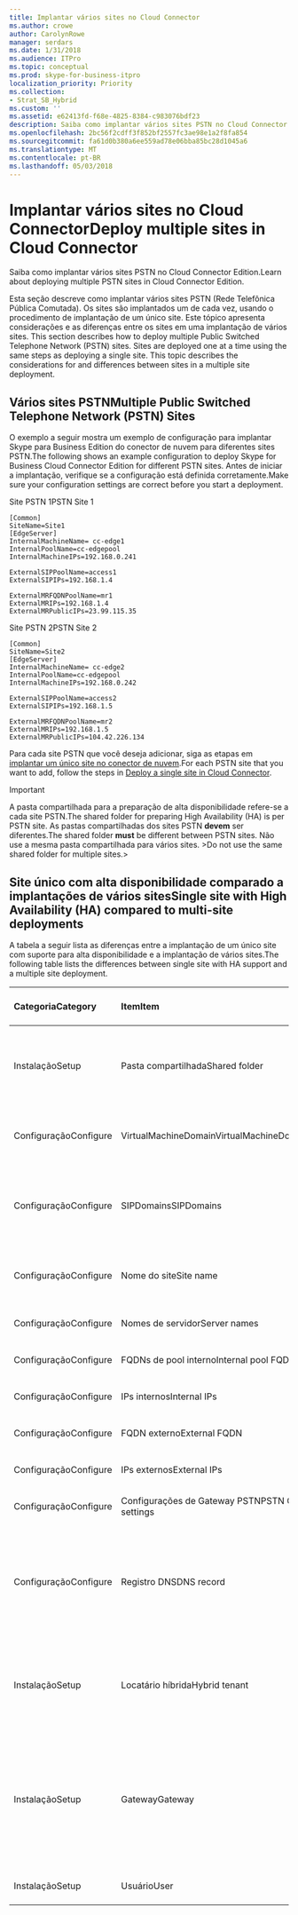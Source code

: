 ```yaml
---
title: Implantar vários sites no Cloud Connector
ms.author: crowe
author: CarolynRowe
manager: serdars
ms.date: 1/31/2018
ms.audience: ITPro
ms.topic: conceptual
ms.prod: skype-for-business-itpro
localization_priority: Priority
ms.collection:
- Strat_SB_Hybrid
ms.custom: ''
ms.assetid: e62413fd-f68e-4825-8384-c983076bdf23
description: Saiba como implantar vários sites PSTN no Cloud Connector Edition.
ms.openlocfilehash: 2bc56f2cdff3f852bf2557fc3ae98e1a2f8fa854
ms.sourcegitcommit: fa61d0b380a6ee559ad78e06bba85bc28d1045a6
ms.translationtype: MT
ms.contentlocale: pt-BR
ms.lasthandoff: 05/03/2018
---
```

# <a name="deploy-multiple-sites-in-cloud-connector"></a><span data-ttu-id="4eaa7-103">Implantar vários sites no Cloud Connector</span><span class="sxs-lookup"><span data-stu-id="4eaa7-103">Deploy multiple sites in Cloud Connector</span></span>
 
<span data-ttu-id="4eaa7-104">Saiba como implantar vários sites PSTN no Cloud Connector Edition.</span><span class="sxs-lookup"><span data-stu-id="4eaa7-104">Learn about deploying multiple PSTN sites in Cloud Connector Edition.</span></span>
  
<span data-ttu-id="4eaa7-p101">Esta seção descreve como implantar vários sites PSTN (Rede Telefônica Pública Comutada). Os sites são implantados um de cada vez, usando o procedimento de implantação de um único site. Este tópico apresenta considerações e as diferenças entre os sites em uma implantação de vários sites. </span><span class="sxs-lookup"><span data-stu-id="4eaa7-p101">This section describes how to deploy multiple Public Switched Telephone Network (PSTN) sites. Sites are deployed one at a time using the same steps as deploying a single site. This topic describes the considerations for and differences between sites in a multiple site deployment.</span></span> 
  
## <a name="multiple-public-switched-telephone-network-pstn-sites"></a><span data-ttu-id="4eaa7-108">Vários sites PSTN</span><span class="sxs-lookup"><span data-stu-id="4eaa7-108">Multiple Public Switched Telephone Network (PSTN) Sites</span></span>

<span data-ttu-id="4eaa7-109">O exemplo a seguir mostra um exemplo de configuração para implantar Skype para Business Edition do conector de nuvem para diferentes sites PSTN.</span><span class="sxs-lookup"><span data-stu-id="4eaa7-109">The following shows an example configuration to deploy Skype for Business Cloud Connector Edition for different PSTN sites.</span></span> <span data-ttu-id="4eaa7-110">Antes de iniciar a implantação, verifique se a configuração está definida corretamente.</span><span class="sxs-lookup"><span data-stu-id="4eaa7-110">Make sure your configuration settings are correct before you start a deployment.</span></span>
  
<span data-ttu-id="4eaa7-111">Site PSTN 1</span><span class="sxs-lookup"><span data-stu-id="4eaa7-111">PSTN Site 1</span></span>
  
```
[Common]
SiteName=Site1
[EdgeServer]
InternalMachineName= cc-edge1
InternalPoolName=cc-edgepool
InternalMachineIPs=192.168.0.241

ExternalSIPPoolName=access1
ExternalSIPIPs=192.168.1.4

ExternalMRFQDNPoolName=mr1
ExternalMRIPs=192.168.1.4
ExternalMRPublicIPs=23.99.115.35

```

<span data-ttu-id="4eaa7-112">Site PSTN 2</span><span class="sxs-lookup"><span data-stu-id="4eaa7-112">PSTN Site 2</span></span>
  
```
[Common]
SiteName=Site2
[EdgeServer]
InternalMachineName= cc-edge2
InternalPoolName=cc-edgepool
InternalMachineIPs=192.168.0.242

ExternalSIPPoolName=access2
ExternalSIPIPs=192.168.1.5

ExternalMRFQDNPoolName=mr2
ExternalMRIPs=192.168.1.5
ExternalMRPublicIPs=104.42.226.134

```

<span data-ttu-id="4eaa7-113">Para cada site PSTN que você deseja adicionar, siga as etapas em [implantar um único site no conector de nuvem](deploy-a-single-site-in-cloud-connector.md).</span><span class="sxs-lookup"><span data-stu-id="4eaa7-113">For each PSTN site that you want to add, follow the steps in [Deploy a single site in Cloud Connector](deploy-a-single-site-in-cloud-connector.md).</span></span>
  
> [!IMPORTANT]
> <span data-ttu-id="4eaa7-114">A pasta compartilhada para a preparação de alta disponibilidade refere-se a cada site PSTN.</span><span class="sxs-lookup"><span data-stu-id="4eaa7-114">The shared folder for preparing High Availability (HA) is per PSTN site.</span></span> <span data-ttu-id="4eaa7-115">As pastas compartilhadas dos sites PSTN **devem** ser diferentes.</span><span class="sxs-lookup"><span data-stu-id="4eaa7-115">The shared folder **must** be different between PSTN sites.</span></span> <span data-ttu-id="4eaa7-116">Não use a mesma pasta compartilhada para vários sites. ></span><span class="sxs-lookup"><span data-stu-id="4eaa7-116">Do not use the same shared folder for multiple sites.></span></span> 
  
## <a name="single-site-with-high-availability-ha-compared-to-multi-site-deployments"></a><span data-ttu-id="4eaa7-117">Site único com alta disponibilidade comparado a implantações de vários sites</span><span class="sxs-lookup"><span data-stu-id="4eaa7-117">Single site with High Availability (HA) compared to multi-site deployments</span></span>
<span data-ttu-id="4eaa7-118"><a name="BKMK_SingleSitecomparedtomulti-site"> </a></span><span class="sxs-lookup"><span data-stu-id="4eaa7-118"></span></span>

<span data-ttu-id="4eaa7-119">A tabela a seguir lista as diferenças entre a implantação de um único site com suporte para alta disponibilidade e a implantação de vários sites.</span><span class="sxs-lookup"><span data-stu-id="4eaa7-119">The following table lists the differences between single site with HA support and a multiple site deployment.</span></span>
  
|<span data-ttu-id="4eaa7-120">**Categoria**</span><span class="sxs-lookup"><span data-stu-id="4eaa7-120">**Category**</span></span>|<span data-ttu-id="4eaa7-121">**Item**</span><span class="sxs-lookup"><span data-stu-id="4eaa7-121">**Item**</span></span>|<span data-ttu-id="4eaa7-122">**Site único com alta disponibilidade**</span><span class="sxs-lookup"><span data-stu-id="4eaa7-122">**Single-Site with HA**</span></span>|<span data-ttu-id="4eaa7-123">**Vários locais**</span><span class="sxs-lookup"><span data-stu-id="4eaa7-123">**Multi-Site**</span></span>|
|:-----|:-----|:-----|:-----|
|<span data-ttu-id="4eaa7-124">Instalação</span><span class="sxs-lookup"><span data-stu-id="4eaa7-124">Setup</span></span>  <br/> |<span data-ttu-id="4eaa7-125">Pasta compartilhada</span><span class="sxs-lookup"><span data-stu-id="4eaa7-125">Shared folder</span></span>  <br/> |<span data-ttu-id="4eaa7-126">Requer a **mesma** pasta compartilhada entre appliances</span><span class="sxs-lookup"><span data-stu-id="4eaa7-126">Requires the **same** shared folder across appliances</span></span> <br/> |<span data-ttu-id="4eaa7-127">Requer uma pasta compartilhada **diferente** nos vários dispositivos</span><span class="sxs-lookup"><span data-stu-id="4eaa7-127">Requires a **different** shared folder across appliances</span></span> <br/> |
|<span data-ttu-id="4eaa7-128">Configuração</span><span class="sxs-lookup"><span data-stu-id="4eaa7-128">Configure</span></span>  <br/> |<span data-ttu-id="4eaa7-129">VirtualMachineDomain</span><span class="sxs-lookup"><span data-stu-id="4eaa7-129">VirtualMachineDomain</span></span>  <br/> |<span data-ttu-id="4eaa7-130">Requer o **mesmo** domínio nos vários dispositivos</span><span class="sxs-lookup"><span data-stu-id="4eaa7-130">Requires the **same** domain across appliances</span></span> <br/> |<span data-ttu-id="4eaa7-131">Requer o **mesmo** domínio nos vários sites PSTN</span><span class="sxs-lookup"><span data-stu-id="4eaa7-131">Requires the **same** domain across PSTN sites</span></span> <br/> |
|<span data-ttu-id="4eaa7-132">Configuração</span><span class="sxs-lookup"><span data-stu-id="4eaa7-132">Configure</span></span>  <br/> |<span data-ttu-id="4eaa7-133">SIPDomains</span><span class="sxs-lookup"><span data-stu-id="4eaa7-133">SIPDomains</span></span>  <br/> |<span data-ttu-id="4eaa7-134">Ordem e nomes de domínio devem ser o **mesmo** em aparelhos</span><span class="sxs-lookup"><span data-stu-id="4eaa7-134">Domain names and order should be the **same** across appliances</span></span> <br/> |<span data-ttu-id="4eaa7-135">Ordem e nomes de domínio devem ser o **mesmo** entre sites PSTN</span><span class="sxs-lookup"><span data-stu-id="4eaa7-135">Domain names and order should be the **same** across PSTN sites</span></span> <br/> |
|<span data-ttu-id="4eaa7-136">Configuração</span><span class="sxs-lookup"><span data-stu-id="4eaa7-136">Configure</span></span>  <br/> |<span data-ttu-id="4eaa7-137">Nome do site</span><span class="sxs-lookup"><span data-stu-id="4eaa7-137">Site name</span></span>  <br/> |<span data-ttu-id="4eaa7-138">Nome do Site **igual** nos vários dispositivos</span><span class="sxs-lookup"><span data-stu-id="4eaa7-138">**Same** Site Name across appliances</span></span> <br/> |<span data-ttu-id="4eaa7-139">Nome do Site **diferente** nos vários sites PSTN</span><span class="sxs-lookup"><span data-stu-id="4eaa7-139">**Different** Site Name across PSTN sites</span></span> <br/> |
|<span data-ttu-id="4eaa7-140">Configuração</span><span class="sxs-lookup"><span data-stu-id="4eaa7-140">Configure</span></span>  <br/> |<span data-ttu-id="4eaa7-141">Nomes de servidor</span><span class="sxs-lookup"><span data-stu-id="4eaa7-141">Server names</span></span>  <br/> |<span data-ttu-id="4eaa7-142">**Diferentes** nos vários dispositivos</span><span class="sxs-lookup"><span data-stu-id="4eaa7-142">**Different** across appliances</span></span> <br/> |<span data-ttu-id="4eaa7-143">**Diferente** nos vários sites PSTN</span><span class="sxs-lookup"><span data-stu-id="4eaa7-143">**Different** across PSTN sites</span></span> <br/> |
|<span data-ttu-id="4eaa7-144">Configuração</span><span class="sxs-lookup"><span data-stu-id="4eaa7-144">Configure</span></span>  <br/> |<span data-ttu-id="4eaa7-145">FQDNs de pool interno</span><span class="sxs-lookup"><span data-stu-id="4eaa7-145">Internal pool FQDNs</span></span>  <br/> |<span data-ttu-id="4eaa7-146">**Iguais** nos vários dispositivos</span><span class="sxs-lookup"><span data-stu-id="4eaa7-146">**Same** across appliances</span></span> <br/> |<span data-ttu-id="4eaa7-147">**Igual** nos vários sites PSTN</span><span class="sxs-lookup"><span data-stu-id="4eaa7-147">**Same** across PSTN sites</span></span> <br/> |
|<span data-ttu-id="4eaa7-148">Configuração</span><span class="sxs-lookup"><span data-stu-id="4eaa7-148">Configure</span></span>  <br/> |<span data-ttu-id="4eaa7-149">IPs internos</span><span class="sxs-lookup"><span data-stu-id="4eaa7-149">Internal IPs</span></span>  <br/> |<span data-ttu-id="4eaa7-150">**Diferentes** nos vários dispositivos</span><span class="sxs-lookup"><span data-stu-id="4eaa7-150">**Different** across appliances</span></span> <br/> |<span data-ttu-id="4eaa7-151">**Diferente** nos vários sites PSTN</span><span class="sxs-lookup"><span data-stu-id="4eaa7-151">**Different** across PSTN sites</span></span> <br/> |
|<span data-ttu-id="4eaa7-152">Configuração</span><span class="sxs-lookup"><span data-stu-id="4eaa7-152">Configure</span></span>  <br/> |<span data-ttu-id="4eaa7-153">FQDN externo</span><span class="sxs-lookup"><span data-stu-id="4eaa7-153">External FQDN</span></span>  <br/> |<span data-ttu-id="4eaa7-154">**Iguais** nos vários dispositivos</span><span class="sxs-lookup"><span data-stu-id="4eaa7-154">**Same** across appliances</span></span> <br/> |<span data-ttu-id="4eaa7-155">**Diferente** nos vários sites PSTN</span><span class="sxs-lookup"><span data-stu-id="4eaa7-155">**Different** across PSTN sites</span></span> <br/> |
|<span data-ttu-id="4eaa7-156">Configuração</span><span class="sxs-lookup"><span data-stu-id="4eaa7-156">Configure</span></span>  <br/> |<span data-ttu-id="4eaa7-157">IPs externos</span><span class="sxs-lookup"><span data-stu-id="4eaa7-157">External IPs</span></span>  <br/> |<span data-ttu-id="4eaa7-158">**Diferentes** nos vários dispositivos</span><span class="sxs-lookup"><span data-stu-id="4eaa7-158">**Different** across appliances</span></span> <br/> |<span data-ttu-id="4eaa7-159">**Diferente** nos vários sites PSTN</span><span class="sxs-lookup"><span data-stu-id="4eaa7-159">**Different** across PSTN sites</span></span> <br/> |
|<span data-ttu-id="4eaa7-160">Configuração</span><span class="sxs-lookup"><span data-stu-id="4eaa7-160">Configure</span></span>  <br/> |<span data-ttu-id="4eaa7-161">Configurações de Gateway PSTN</span><span class="sxs-lookup"><span data-stu-id="4eaa7-161">PSTN GW settings</span></span>  <br/> |<span data-ttu-id="4eaa7-162">**Iguais** nos vários dispositivos</span><span class="sxs-lookup"><span data-stu-id="4eaa7-162">**Same** across appliances</span></span> <br/> |<span data-ttu-id="4eaa7-163">**Diferente** nos vários sites PSTN</span><span class="sxs-lookup"><span data-stu-id="4eaa7-163">**Different** across PSTN sites</span></span> <br/> |
|<span data-ttu-id="4eaa7-164">Configuração</span><span class="sxs-lookup"><span data-stu-id="4eaa7-164">Configure</span></span>  <br/> |<span data-ttu-id="4eaa7-165">Registro DNS</span><span class="sxs-lookup"><span data-stu-id="4eaa7-165">DNS record</span></span>  <br/> |<span data-ttu-id="4eaa7-166">Adicionar registros com o **mesmo** FQDNs de acesso externo e endereços IP **diferentes**</span><span class="sxs-lookup"><span data-stu-id="4eaa7-166">Add records with the **same** External Access FQDNs and **different** IP addresses</span></span> <br/> |<span data-ttu-id="4eaa7-167">Adicionar registros com FQDNs de Acesso Externo **diferentes** e endereços IP **diferentes**</span><span class="sxs-lookup"><span data-stu-id="4eaa7-167">Add records with **different** External Access FQDNs and **different** IP addresses</span></span> <br/> |
|<span data-ttu-id="4eaa7-168">Instalação</span><span class="sxs-lookup"><span data-stu-id="4eaa7-168">Setup</span></span>  <br/> |<span data-ttu-id="4eaa7-169">Locatário híbrida</span><span class="sxs-lookup"><span data-stu-id="4eaa7-169">Hybrid tenant</span></span>  <br/> |<span data-ttu-id="4eaa7-170">Definir HybridPstnSite</span><span class="sxs-lookup"><span data-stu-id="4eaa7-170">Set HybridPSTNSite</span></span>  <br/> <span data-ttu-id="4eaa7-171">Definir PeerDestination para fallback</span><span class="sxs-lookup"><span data-stu-id="4eaa7-171">Set PeerDestination for fallback</span></span>  <br/> |<span data-ttu-id="4eaa7-172">Definir HybridPstnSite</span><span class="sxs-lookup"><span data-stu-id="4eaa7-172">Set HybridPSTNSite</span></span>  <br/> <span data-ttu-id="4eaa7-173">Definir PeerDestination para fallback</span><span class="sxs-lookup"><span data-stu-id="4eaa7-173">Set PeerDestination for fallback</span></span>  <br/> |
|<span data-ttu-id="4eaa7-174">Instalação</span><span class="sxs-lookup"><span data-stu-id="4eaa7-174">Setup</span></span>  <br/> |<span data-ttu-id="4eaa7-175">Gateway</span><span class="sxs-lookup"><span data-stu-id="4eaa7-175">Gateway</span></span>  <br/> |<span data-ttu-id="4eaa7-176">Mapeamento de **M:N** do MS GW neste site</span><span class="sxs-lookup"><span data-stu-id="4eaa7-176">MS GW **M:N** mapping in this site</span></span> <br/> |<span data-ttu-id="4eaa7-177">Os gateways PSTN em cada site PSTN devem se conectar apenas aos Servidores de Mediação no mesmo site</span><span class="sxs-lookup"><span data-stu-id="4eaa7-177">PSTN gateway(s) in each PSTN site should only connect to the Mediation Server(s) in the same site</span></span>  <br/> |
|<span data-ttu-id="4eaa7-178">Instalação</span><span class="sxs-lookup"><span data-stu-id="4eaa7-178">Setup</span></span>  <br/> |<span data-ttu-id="4eaa7-179">Usuário</span><span class="sxs-lookup"><span data-stu-id="4eaa7-179">User</span></span>  <br/> |<span data-ttu-id="4eaa7-180">Definir UserPSTNSettings</span><span class="sxs-lookup"><span data-stu-id="4eaa7-180">Set UserPSTNSettings</span></span>  <br/> |<span data-ttu-id="4eaa7-181">Definir UserPSTNSettings</span><span class="sxs-lookup"><span data-stu-id="4eaa7-181">Set UserPSTNSettings</span></span>  <br/> |
   

